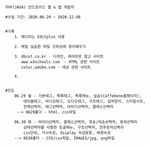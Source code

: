 
	자바(JAVA) 안드로이드 웹 & 앱 개발자

	#수업 기간: 2020.06.29 ~ 2020.12.08


	#기록
		1. 에디터는 Editplus 사용

		2. 매일 실습한 파일 깃허브에 정리해두기

		3. dbcut.co.kr - 디자인, 레이아웃 참고 사이트
		   www.w3schools.com  - HTML 관련 사이트
		   color.adobe.com - 색상 관련 사이트

		4. 


	#진도
		06.29 월 - 기본태그, 목록태그, 목록메뉴, 실습(Caffebene홈페이지),
			테이블태그, 비디오태그, 오디오태그, 구조태그, 입력양식, 스타일시트,
			전체선택자, 태그선택자, 아이디선택자, 클래스선택자
		 --> 0629폴더 - html, css파일

		06.30 화 - 아이디선택자, 클래스선택자, 후손/자손선택자, 동위선택자
			상태선택자를 사용한 토글메뉴, 구조선택자, 전후문자선택자
			css단위, 가시속성, display 속성분류, 배경속성
		--> 0630폴더 - CSS/css파일, IMAGES/jpg, png파일
